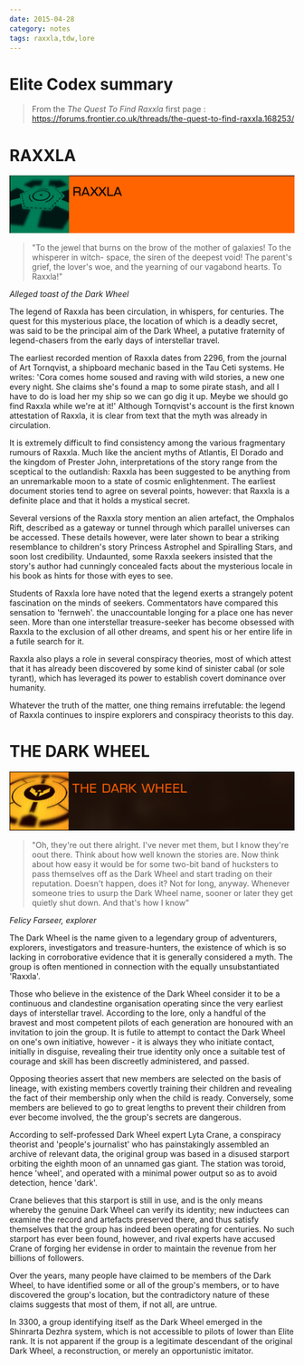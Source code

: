 ```yaml
---
date: 2015-04-28
category: notes
tags: raxxla,tdw,lore
---
```


# Elite Codex summary

> From the _The Quest To Find Raxxla_ first page : 
<https://forums.frontier.co.uk/threads/the-quest-to-find-raxxla.168253/>

# RAXXLA
![raxxla-banner](../assets/img/raxxla-banner.png)

> "To the jewel that burns on the brow of the mother of galaxies! To the whisperer in witch-
space, the siren of the deepest void! The parent's grief, the lover's woe, and the yearning of
our vagabond hearts. To Raxxla!"

_Alleged toast of the Dark Wheel_

The legend of Raxxla has been circulation, in whispers, for centuries. The quest for this
mysterious place, the location of which is a deadly secret, was said to be the principal aim
of the Dark Wheel, a putative fraternity of legend-chasers from the early days of interstellar
travel.

The earliest recorded mention of Raxxla dates from 2296, from the journal of Art Tornqvist,
a shipboard mechanic based in the Tau Ceti systems. He writes: 'Cora comes home soused
and raving with wild stories, a new one every night. She claims she's found a map to some
pirate stash, and all I have to do is load her my ship so we can go dig it up. Meybe we
should go find Raxxla while we're at it!' Although Tornqvist's account is the first known
attestation of Raxxla, it is clear from text that the myth was already in circulation.

It is extremely difficult to find consistency among the various fragmentary rumours of
Raxxla. Much like the ancient myths of Atlantis, El Dorado and the kingdom of Prester John,
interpretations of the story range from the sceptical to the outlandish: Raxxla has been
suggested to be anything from an unremarkable moon to a state of cosmic enlightenment.
The earliest document stories tend to agree on several points, however: that Raxxla is a
definite place and that it holds a mystical secret.

Several versions of the Raxxla story mention an alien artefact, the Omphalos Rift, described
as a gateway or tunnel through which parallel universes can be accessed. These details
however, were later shown to bear a striking resemblance to children's story Princess
Astrophel and Spiralling Stars, and soon lost credibility. Undaunted, some Raxxla
seekers insisted that the story's author had cunningly concealed facts about the
mysterious locale in his book as hints for those with eyes to see.

Students of Raxxla lore have noted that the legend exerts a strangely potent fascination on
the minds of seekers. Commentators have compared this sensation to 'fernweh'. the
unaccountable longing for a place one has never seen. More than one interstellar
treasure-seeker has become obsessed with Raxxla to the exclusion of all other dreams,
and spent his or her entire life in a futile search for it.

Raxxla also plays a role in several conspiracy theories, most of which attest that it has
already been discovered by some kind of sinister cabal (or sole tyrant), which has
leveraged its power to establish covert dominance over humanity.

Whatever the truth of the matter, one thing remains irrefutable: the legend of Raxxla
continues to inspire explorers and conspiracy theorists to this day.

# THE DARK WHEEL
![tdw-banner](../assets/img/tdw-banner.png)

> "Oh, they're out there alright. I've never met them, but I know they're oout there. Think about
how well known the stories are. Now think about how easy it would be for some two-bit
band of hucksters to pass themselves off as the Dark Wheel and start trading on their
reputation. Doesn't happen, does it? Not for long, anyway. Whenever someone tries to
usurp the Dark Wheel name, sooner or later they get quietly shut down. And that's how I
know"

_Felicy Farseer, explorer_

The Dark Wheel is the name given to a legendary group of adventurers, explorers,
investigators and treasure-hunters, the existence of which is so lacking in corroborative
evidence that it is generally considered a myth. The group is often mentioned in
connection with the equally unsubstantiated 'Raxxla'.

Those who believe in the existence of the Dark Wheel consider it to be a continuous and
clandestine organisation operating since the very earliest days of interstellar travel.
According to the lore, only a handful of the bravest and most competent pilots of each
generation are honoured with an invitation to join the group. It is futile to attempt to
contact the Dark Wheel on one's own initiative, however - it is always they who initiate
contact, initially in disguise, revealing their true identity only once a suitable test of
courage and skill has been discreetly administered, and passed.

Opposing theories assert that new members are selected on the basis of lineage, with
existing members covertly training their children and revealing the fact of their
membership only when the child is ready. Conversely, some members are believed to go to
great lengths to prevent their children from ever become involved, the the group's
secrets are dangerous.

According to self-professed Dark Wheel expert Lyta Crane, a conspiracy theorist and
'people's journalist' who has painstakingly assembled an archive of relevant data, the
original group was based in a disused starport orbiting the eighth moon of an unnamed
gas giant. The station was toroid, hence 'wheel', and operated with a minimal power output
so as to avoid detection, hence 'dark'.

Crane believes that this starport is still in use, and is the only means whereby the genuine
Dark Wheel can verify its identity; new inductees can examine the record and artefacts
preserved there, and thus satisfy themselves that the group has indeed been operating for
centuries. No such starport has ever been found, however, and rival experts have accused
Crane of forging her evidense in order to maintain the revenue from her billions of
followers.

Over the years, many people have claimed to be members of the Dark Wheel, to have
identified some or all of the group's members, or to have discovered the group's location,
but the contradictory nature of these claims suggests that most of them, if not all, are
untrue.

In 3300, a group identifying itself as the Dark Wheel emerged in the Shinrarta Dezhra
system, which is not accessible to pilots of lower than Elite rank. It is not apparent if the
group is a legitimate descendant of the original Dark Wheel, a reconstruction, or merely an
opportunistic imitator.

